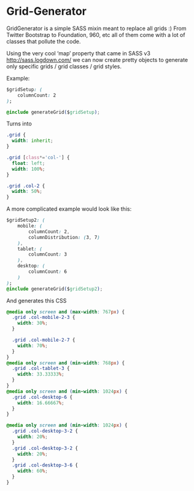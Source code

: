 Grid-Generator
==============

GridGenerator is a simple SASS mixin meant to replace all grids :) From Twitter Bootstrap to Foundation, 960, etc all of them come with a lot of classes that pollute the code.

Using the very cool ‘map’ property that came in SASS v3 http://sass.logdown.com/ we can now create pretty objects to generate only specific grids / grid classes / grid styles. 

Example: 

```css
$gridSetup: (
	columnCount: 2
);

@include generateGrid($gridSetup);
```
Turns into 
```CSS
.grid {
  width: inherit;
}

.grid [class*='col-'] {
  float: left;
  width: 100%;
}

.grid .col-2 {
  width: 50%;
}
```

A more complicated example would look like this: 

```css
$gridSetup2: (
	mobile: (
		columnCount: 2,
		columnDistribution: (3, 7)
	),
	tablet: (
		columnCount: 3
	),
	desktop: (
		columnCount: 6
	)
);
@include generateGrid($gridSetup2);
```
And generates this CSS
```CSS
@media only screen and (max-width: 767px) {
  .grid .col-mobile-2-3 {
    width: 30%;
  }

  .grid .col-mobile-2-7 {
    width: 70%;
  }
}
@media only screen and (min-width: 768px) {
  .grid .col-tablet-3 {
    width: 33.33333%;
  }
}
@media only screen and (min-width: 1024px) {
  .grid .col-desktop-6 {
    width: 16.66667%;
  }
}

@media only screen and (min-width: 1024px) {
  .grid .col-desktop-3-2 {
    width: 20%;
  }
  .grid .col-desktop-3-2 {
    width: 20%;
  }
  .grid .col-desktop-3-6 {
    width: 60%;
  }
}
```
